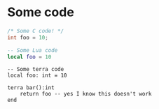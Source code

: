 # Some code
```c
/* Some C code! */
int foo = 10;
```

```lua
-- Some Lua code
local foo = 10
```

```terra
-- Some terra code
local foo: int = 10

terra bar():int
    return foo -- yes I know this doesn't work
end
```